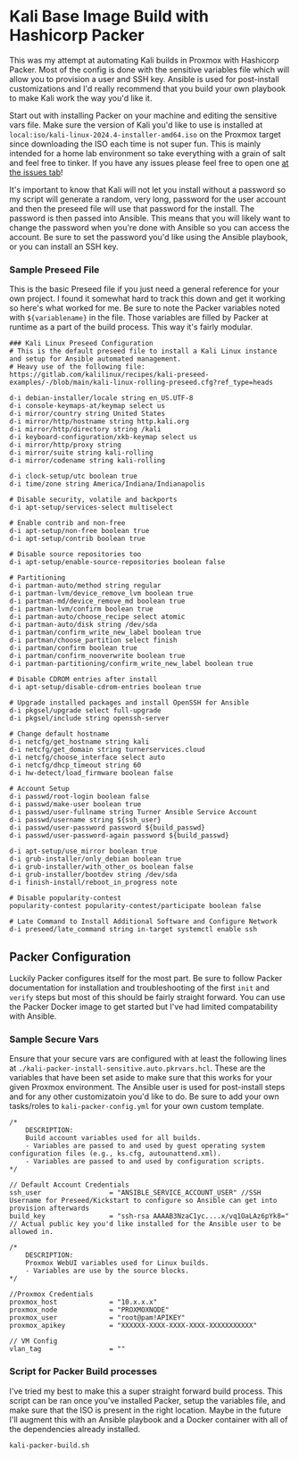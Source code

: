 # Kali Base Image Build with Hashicorp Packer

This was my attempt at automating Kali builds in Proxmox with Hashicorp Packer. Most of the config is done with the sensitive variables file which will allow you to provision a user and SSH key. Ansible is used for post-install customizations and I'd really recommend that you build your own playbook to make Kali work the way you'd like it.

Start out with installing Packer on your machine and editing the sensitive vars file. Make sure the version of Kali you'd like to use is installed at `local:iso/kali-linux-2024.4-installer-amd64.iso` on the Proxmox target since downloading the ISO each time is not super fun. This is mainly intended for a home lab environment so take everything with a grain of salt and feel free to tinker. If you have any issues please feel free to open one [at the issues tab](https://gitlab.com/thadigus/kali-image-build-packer-on-proxmox/-/issues)!

It's important to know that Kali will not let you install without a password so my script will generate a random, very long, password for the user account and then the preseed file will use that password for the install. The password is then passed into Ansible. This means that you will likely want to change the password when you're done with Ansible so you can access the account. Be sure to set the password you'd like using the Ansible playbook, or you can install an SSH key. 

### Sample Preseed File

This is the basic Preseed file if you just need a general reference for your own project. I found it somewhat hard to track this down and get it working so here's what worked for me. Be sure to note the Packer variables noted with `${variablename}` in the file. Those variables are filled by Packer at runtime as a part of the build process. This way it's fairly modular.

```preseed
### Kali Linux Preseed Configuration
# This is the default preseed file to install a Kali Linux instance and setup for Ansible automated management.
# Heavy use of the following file: https://gitlab.com/kalilinux/recipes/kali-preseed-examples/-/blob/main/kali-linux-rolling-preseed.cfg?ref_type=heads

d-i debian-installer/locale string en_US.UTF-8
d-i console-keymaps-at/keymap select us
d-i mirror/country string United States
d-i mirror/http/hostname string http.kali.org
d-i mirror/http/directory string /kali
d-i keyboard-configuration/xkb-keymap select us
d-i mirror/http/proxy string
d-i mirror/suite string kali-rolling
d-i mirror/codename string kali-rolling

d-i clock-setup/utc boolean true
d-i time/zone string America/Indiana/Indianapolis

# Disable security, volatile and backports
d-i apt-setup/services-select multiselect 

# Enable contrib and non-free
d-i apt-setup/non-free boolean true
d-i apt-setup/contrib boolean true

# Disable source repositories too
d-i apt-setup/enable-source-repositories boolean false

# Partitioning
d-i partman-auto/method string regular
d-i partman-lvm/device_remove_lvm boolean true
d-i partman-md/device_remove_md boolean true
d-i partman-lvm/confirm boolean true
d-i partman-auto/choose_recipe select atomic
d-i partman-auto/disk string /dev/sda
d-i partman/confirm_write_new_label boolean true
d-i partman/choose_partition select finish
d-i partman/confirm boolean true
d-i partman/confirm_nooverwrite boolean true
d-i partman-partitioning/confirm_write_new_label boolean true

# Disable CDROM entries after install
d-i apt-setup/disable-cdrom-entries boolean true

# Upgrade installed packages and install OpenSSH for Ansible
d-i pkgsel/upgrade select full-upgrade
d-i pkgsel/include string openssh-server

# Change default hostname
d-i netcfg/get_hostname string kali
d-i netcfg/get_domain string turnerservices.cloud
d-i netcfg/choose_interface select auto
d-i netcfg/dhcp_timeout string 60
d-i hw-detect/load_firmware boolean false

# Account Setup
d-i passwd/root-login boolean false
d-i passwd/make-user boolean true
d-i passwd/user-fullname string Turner Ansible Service Account
d-i passwd/username string ${ssh_user}
d-i passwd/user-password password ${build_passwd} 
d-i passwd/user-password-again password ${build_passwd}

d-i apt-setup/use_mirror boolean true
d-i grub-installer/only_debian boolean true
d-i grub-installer/with_other_os boolean false
d-i grub-installer/bootdev string /dev/sda
d-i finish-install/reboot_in_progress note

# Disable popularity-contest
popularity-contest popularity-contest/participate boolean false

# Late Command to Install Additional Software and Configure Network
d-i preseed/late_command string in-target systemctl enable ssh
```

## Packer Configuration

Luckily Packer configures itself for the most part. Be sure to follow Packer documentation for installation and troubleshooting of the first `init` and `verify` steps but most of this should be fairly straight forward. You can use the Packer Docker image to get started but I've had limited compatability with Ansible.

### Sample Secure Vars

Ensure that your secure vars are configured with at least the following lines at `./kali-packer-install-sensitive.auto.pkrvars.hcl`. These are the variables that have been set aside to make sure that this works for your given Proxmox environment. The Ansible user is used for post-install steps and for any other customizatoin you'd like to do. Be sure to add your own tasks/roles to `kali-packer-config.yml` for your own custom template.

```hcl
/*
    DESCRIPTION:
    Build account variables used for all builds.
    - Variables are passed to and used by guest operating system configuration files (e.g., ks.cfg, autounattend.xml).
    - Variables are passed to and used by configuration scripts.
*/

// Default Account Credentials
ssh_user                 = "ANSIBLE_SERVICE_ACCOUNT_USER" //SSH Username for Preseed/Kickstart to configure so Ansible can get into provision afterwards
build_key                = "ssh-rsa AAAAB3NzaC1yc....x/vq1OaLAz6pYk8=" // Actual public key you'd like installed for the Ansible user to be allowed in.

/*
    DESCRIPTION:
    Proxmox WebUI variables used for Linux builds. 
    - Variables are use by the source blocks.
*/

//Proxmox Credentials
proxmox_host             = "10.x.x.x"
proxmox_node             = "PROXMOXNODE"
proxmox_user             = "root@pam!APIKEY"
proxmox_apikey           = "XXXXXX-XXXX-XXXX-XXXX-XXXXXXXXXXX"

// VM Config
vlan_tag                 = ""
```

### Script for Packer Build processes

I've tried my best to make this a super straight forward build process. This script can be ran once you've installed Packer, setup the variables file, and make sure that the ISO is present in the right location. Maybe in the future I'll augment this with an Ansible playbook and a Docker container with all of the dependencies already installed.

```shell
kali-packer-build.sh
```
